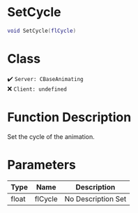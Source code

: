 # SetCycle
```lua
void SetCycle(flCycle)
```
# Class
✔️ `Server: CBaseAnimating`  
❌ `Client: undefined`  

# Function Description
Set the cycle of the animation.
# Parameters
Type|Name|Description
--|--|--
float|flCycle|No Description Set
